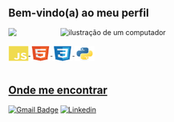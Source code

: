 ## Bem-vindo(a) ao meu perfil

<img src="https://raw.githubusercontent.com/MicaelliMedeiros/micaellimedeiros/master/image/computer-illustration.png" alt="ilustração de um computador" min-width="400px" max-width="400px" width="400px" align="right">

 <div>
   <a href="https://github.com/Lara-Viana">
   <img height="180em" src="https://github-readme-stats.vercel.app/api/top-langs/?username=Lara-Viana&layout=compact&langs_count=6&theme=tokyonight"/>
</div>
    
<div style="display: inline_block"><br>
  <img align="center" alt="Js" height="30" width="40" src="https://raw.githubusercontent.com/devicons/devicon/master/icons/javascript/javascript-plain.svg">
  <img align="center" alt="HTML" height="30" width="40" src="https://raw.githubusercontent.com/devicons/devicon/master/icons/html5/html5-original.svg">
  <img align="center" alt="CSS" height="30" width="40" src="https://raw.githubusercontent.com/devicons/devicon/master/icons/css3/css3-original.svg">
  <img align="center" alt="Python" height="30" width="40" src="https://raw.githubusercontent.com/devicons/devicon/master/icons/python/python-original.svg">
</div>
 
<br>

## Onde me encontrar

[![Gmail Badge](https://img.shields.io/badge/-laradviana@gmail.com-006bed?style=flat-square&logo=Gmail&logoColor=white&link=mailto:laradviana@gmail.com)](mailto:laradviana@gmail.com)
[![Linkedin](https://img.shields.io/badge/-LinkedIn-blue?style=flat-square&logo=Linkedin&logoColor=white&link=https://www.linkedin.com/in/lara-viana-/)](https://www.linkedin.com/in/lara-viana-/)
